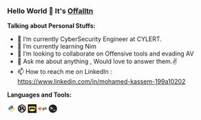 ### Hello World 👋 It's [Offalltn](https://offalltn.github.io/MyPortfolio/)


**Talking about Personal Stuffs:**

- 🔭 I’m currently CyberSecurity Engineer at CYLERT.
- 🌱 I’m currently learning Nim
- 💞️ I’m looking to collaborate on Offensive tools and evading AV
- 💬 Ask me about anything , Would love to answer them.✌
- 📫 How to reach me on LinkedIn : https://www.linkedin.com/in/mohamed-kassem-199a10202


**Languages and Tools:**


<code><img height="20" src="https://raw.githubusercontent.com/github/explore/80688e429a7d4ef2fca1e82350fe8e3517d3494d/topics/python/python.png"></code>
<code><img height="20" src="https://raw.githubusercontent.com/github/explore/80688e429a7d4ef2fca1e82350fe8e3517d3494d/topics/rust/rust.png"></code>
<code><img height="20" src="https://raw.githubusercontent.com/github/explore/80688e429a7d4ef2fca1e82350fe8e3517d3494d/topics/nim/nim.png"></code>
<code><img height="20" src="https://raw.githubusercontent.com/github/explore/80688e429a7d4ef2fca1e82350fe8e3517d3494d/topics/git/git.png"></code>
<code><img height="20" src="https://raw.githubusercontent.com/github/explore/80688e429a7d4ef2fca1e82350fe8e3517d3494d/topics/terminal/terminal.png"></code>
